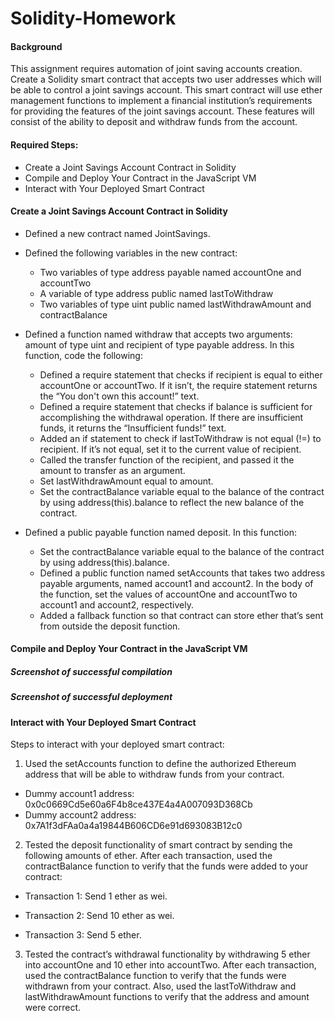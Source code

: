 # Solidity-Homework

#### Background

This assignment requires automation of joint saving accounts creation. Create a Solidity smart contract that accepts two user addresses which will be able to control a joint savings account. This smart contract will use ether management functions to implement a financial institution’s requirements for providing the features of the joint savings account. These features will consist of the ability to deposit and withdraw funds from the account.

#### Required Steps:

- Create a Joint Savings Account Contract in Solidity
- Compile and Deploy Your Contract in the JavaScript VM
- Interact with Your Deployed Smart Contract

#### Create a Joint Savings Account Contract in Solidity

- Defined a new contract named JointSavings.
- Defined the following variables in the new contract:

  - Two variables of type address payable named accountOne and accountTwo
  - A variable of type address public named lastToWithdraw
  - Two variables of type uint public named lastWithdrawAmount and contractBalance
  
- Defined a function named withdraw that accepts two arguments: amount of type uint and recipient of type payable address. In this function, code the following:

  - Defined a require statement that checks if recipient is equal to either accountOne or accountTwo. If it isn’t, the require statement returns the “You don't own this account!” text.
  - Defined a require statement that checks if balance is sufficient for accomplishing the withdrawal operation. If there are insufficient funds, it returns the “Insufficient funds!” text.
  - Added an if statement to check if lastToWithdraw is not equal (!=) to recipient. If it’s not equal, set it to the current value of recipient.
  - Called the transfer function of the recipient, and passed it the amount to transfer as an argument.
  - Set lastWithdrawAmount equal to amount.
  - Set the contractBalance variable equal to the balance of the contract by using address(this).balance to reflect the new balance of the contract.
  
- Defined a public payable function named deposit. In this function:

  - Set the contractBalance variable equal to the balance of the contract by using address(this).balance.
  - Defined a public function named setAccounts that takes two address payable arguments, named account1 and account2. In the body of the function, set the values of accountOne and accountTwo to account1 and account2, respectively.
  - Added a fallback function so that contract can store ether that’s sent from outside the deposit function.

#### Compile and Deploy Your Contract in the JavaScript VM

##### Screenshot of successful compilation
##### Screenshot of successful deployment

#### Interact with Your Deployed Smart Contract

Steps to interact with your deployed smart contract:

1. Used the setAccounts function to define the authorized Ethereum address that will be able to withdraw funds from your contract.
  - Dummy account1 address: 0x0c0669Cd5e60a6F4b8ce437E4a4A007093D368Cb
  - Dummy account2 address: 0x7A1f3dFAa0a4a19844B606CD6e91d693083B12c0

2. Tested the deposit functionality of smart contract by sending the following amounts of ether. After each transaction, used the contractBalance function to verify that the funds were added to your contract:
  - Transaction 1: Send 1 ether as wei.
  
  - Transaction 2: Send 10 ether as wei.
  
  - Transaction 3: Send 5 ether.

3. Tested the contract’s withdrawal functionality by withdrawing 5 ether into accountOne and 10 ether into accountTwo. After each transaction, used the contractBalance function to verify that the funds were withdrawn from your contract. Also, used the lastToWithdraw and lastWithdrawAmount functions to verify that the address and amount were correct.
